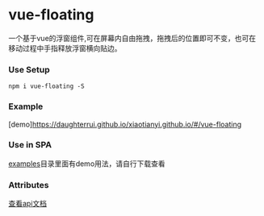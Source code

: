 # vue-floating
一个基于vue的浮窗组件,可在屏幕内自由拖拽，拖拽后的位置即可不变，也可在移动过程中手指释放浮窗横向贴边。



### Use Setup
```
npm i vue-floating -S
```
### Example

[demo]https://daughterrui.github.io/xiaotianyi.github.io/#/vue-floating

### Use in SPA

[examples](https://github.com/daughterRui/floating/blob/master/examples/App.vue)目录里面有demo用法，请自行下载查看

### Attributes
[查看api文档](https://www.yuque.com/xiaotianyi/lkig5m/fnvr8b)

